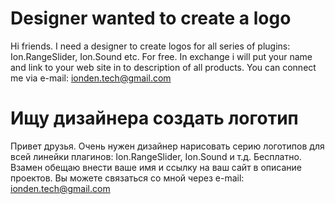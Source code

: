 # Designer wanted to create a logo

Hi friends. I need a designer to create logos for all series of plugins: Ion.RangeSlider, Ion.Sound etc.
For free. In exchange i will put your name and link to your web site in to description of all products.
You can connect me via e-mail: ionden.tech@gmail.com

# Ищу дизайнера создать логотип

Привет друзья. Очень нужен дизайнер нарисовать серию логотипов для всей линейки плагинов: Ion.RangeSlider, Ion.Sound и т.д.
Бесплатно. Взамен обещаю внести ваше имя и ссылку на ваш сайт в описание проектов.
Вы можете связаться со мной через e-mail: ionden.tech@gmail.com
